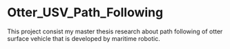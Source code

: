 # Otter_USV_Path_Following

This project consist my master thesis research about path following of otter surface vehicle that is developed by maritime robotic.
